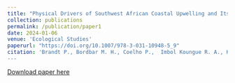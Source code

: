 ```yaml
---
title: "Physical Drivers of Southwest African Coastal Upwelling and Its Response to Climate Variability and Change"
collection: publications
permalink: /publication/paper1
date: 2024-01-06
venue: 'Ecological Studies'
paperurl: "https://doi.org/10.1007/978-3-031-10948-5_9"
citation: 'Brandt P., Bordbar M. H., Coelho P.,  Imbol Koungue R. A., Korner M., Lamont T., Lübbecke, J. F., Mohrholz V., Prigent, A., Roch M., Schmidt M., van der Plas, A. K., Veitch J. (2024). Physical Drivers of Southwest African Coastal Upwelling and Its Response to Climate Variability and Change. In: von Maltitz, G.P., et al. Sustainability of Southern African Ecosystems under Global Change. Ecological Studies, vol 248. Springer, Cham. https://doi.org/10.1007/978-3-031-10948-5_9
---
```


[Download paper here](https://doi.org/10.1007/978-3-031-10948-5_9)

